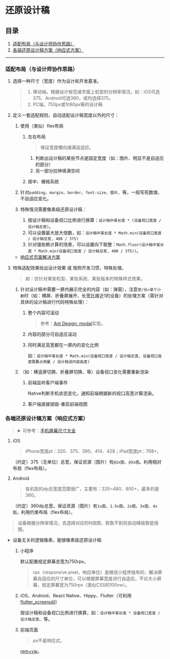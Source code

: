 # 还原设计稿

## 目录
1. [适配布局（与设计师协作思路）](#适配布局与设计师协作思路)
1. [各端还原设计稿方案（响应式方案）](#各端还原设计稿方案响应式方案)

---
### 适配布局（与设计师协作思路）
1. 选择一种尺寸（宽度）作为设计和开发基准。

    >1. 移动端，根据设计规范或市面上机型的分辨率情况，如：iOS可选375、Android可选360，或均选择375。
    >2. PC端，750px或1080px等的设计稿
2. 定义一套适配规则，自动适配设计稿宽度以外的尺寸：

    1. 使用（类似）flex布局

        1. 左右布局

            >保证宽度横向铺满自适应。

            1. 判断出设计稿的某些节点是固定宽度（如：图片、明显不是自适应的部分）
            2. 另一部分拉伸填满空间
        2. 居中、栅格系统
    2. 针对`padding`、`margin`、`border`、`font-size`、`图片`、等，一般写死数值、不自适应变化。
    3. 特殊情况需要像素级还原设计稿：

        1. 按设计稿和设备视口比例进行换算：`设计稿中某长度 * (设备视口宽度 / 设计稿总宽)`。
        2. 可以设置最大放大倍数，如：`设计稿中某长度 * Math.min(设备视口宽度 / 设计稿总宽, 480 / 375)`
        3. 针对强依赖计算的场景，可以设置向下取整：`Math.floor(设计稿中某长度 * Math.min(设备视口宽度 / 设计稿总宽, 480 / 375))`。

    - [响应式页面解决方案](https://github.com/realgeoffrey/knowledge/blob/master/网站前端/HTML+CSS学习笔记/响应式相关.md#响应式页面解决方案)
3. 特殊适配效果给出设计效果 或 按照开发习惯，特殊处理。

    >如：仅针对某些机型、某些系统、某些版本的特殊样式效果。

    1. 针对设计稿中需要一屏内展示完全的内容（如：弹窗），注意`宽/长>某个小数`时（如：横屏、折叠屏展开、长宽比接近1的设备）的处理方案（需针对具体的设计稿进行代码特殊处理）：

        1. 整个内容可滚动

            >参考：[Ant Design: modal](https://ant.design/components/modal-cn)实现。
        2. 内容的部分可自适应滚动
        3. 同时满足高宽都在一屏内的变化比例

            如：`设计稿中某长度 * Math.min(设备视口宽度 / 设计稿总宽, 设备视口高度需要占用量 / 设计稿该内容高度)`
    2. （如：横竖屏切换、折叠屏切换、等）设备视口变化需要重新渲染

        1. 前端监听客户端事件

            Native判断手机状态变化，通知前端根据新的视口高宽计算渲染。
        2. 客户端直接销毁-重启前端视图

### 各端还原设计稿方案（响应式方案）
><details>
><summary>可参考：<a href="https://www.strerr.com/screen.html">手机屏幕尺寸大全</a></summary>
>
>1. iOS屏幕宽度pt：
>
>    1. 320：iPhone SE(1st)
>    2. 375：iPhone 11 Pro（iPhone 12 Mini/13 Mini的渲染像素的逻辑像素的宽度也是375）
>    3. 390：iPhone 14
>    4. 393：iPhone 14 Pro
>    5. 414：iPhone 11 Pro Max
>    6. 428：iPhone 14 Plus
>    7. 430：iPhone 14 Pro Max
>2. Android屏幕宽度dp：
>
>    320、360、392、411、480，还可以在开发者设置里指定屏幕宽度。
></details>

1. iOS

    >iPhone宽度pt：320、375、390、414、428；iPad宽度pt：768+。

    （约定）375（无单位）总宽，保证资源（图片）有`@2x图`、`@3x图`。利用相对布局（flex布局）。
2. Android

    >各机型的dp总宽度范围很广，主要有：320~480、800+，最多的是360。

    （约定）360dp总宽，保证资源（图片）有`1x图`、`1.5x图`、`2x图`、`3x图`、`4x图`。利用约束布局（flex布局）。

>设备根据分辨率情况，去选择对应的N倍图，若取不到则自动降级取低倍图。

- 设备无关的逻辑像素，能够像素级还原设计稿

    1. 小程序

        默认配置规定屏幕总宽为750rpx。

        >rpx（responsive pixel，响应单位）是微信小程序独有的、解决屏幕自适应的尺寸单位，可以根据屏幕宽度进行自适应，不论大小屏幕，规定屏幕宽为750rpx（类似CSS的100vw）。
    2. iOS、Android、React Native、Hippy、Flutter（可利用[flutter_screenutil](https://github.com/OpenFlutter/flutter_screenutil)）

        按设计稿和设备视口比例进行换算，如：`设计稿中某长度 * 设备视口宽度 / 设计稿总宽`、等。
    3. 前端页面

        >px不是响应式。

        [rem+vw](https://github.com/realgeoffrey/knowledge/blob/master/网站前端/HTML+CSS学习笔记/响应式相关.md#响应式页面解决方案)。
